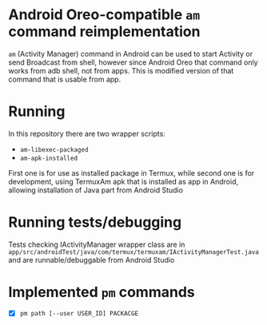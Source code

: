 # Android Oreo-compatible `am` command reimplementation
`am` (Activity Manager) command in Android can be used to start Activity
or send Broadcast from shell, however since Android Oreo that command
only works from adb shell, not from apps. This is modified version of that
command that is usable from app.

# Running
In this repository there are two wrapper scripts:
* `am-libexec-packaged`
* `am-apk-installed`

First one is for use as installed package in Termux, while second one
is for development, using TermuxAm apk that is installed as app in Android,
allowing installation of Java part from Android Studio

# Running tests/debugging
Tests checking IActivityManager wrapper class are in `app/src/androidTest/java/com/termux/termuxam/IActivityManagerTest.java`
and are runnable/debuggable from Android Studio

# Implemented `pm` commands

- [x] `pm path [--user USER_ID] PACKACGE`

